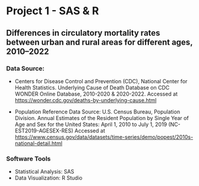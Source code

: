 # Project 1 - SAS & R

## Differences in circulatory mortality rates between urban and rural areas for different ages, 2010–2022

### Data Source:
- Centers for Disease Control and Prevention (CDC), National Center for Health Statistics. Underlying Cause of Death Database on CDC WONDER Online Database, 2010-2020 & 2020-2022. Accessed at https://wonder.cdc.gov/deaths-by-underlying-cause.html

- Population Reference Data Source: U.S. Census Bureau, Population Division. Annual Estimates of the Resident Population by Single Year of Age and Sex for the United States: April 1, 2010 to July 1, 2019 (NC-EST2019-AGESEX-RES) Accessed at https://www.census.gov/data/datasets/time-series/demo/popest/2010s-national-detail.html

### Software Tools
- Statistical Analysis: SAS
- Data Visualization: R Studio

###
